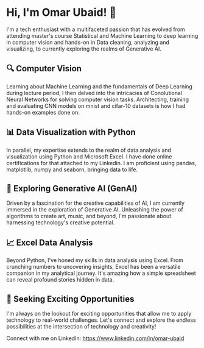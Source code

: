 # Hi, I'm Omar Ubaid! 👋

I'm a tech enthusiast with a multifaceted passion that has evolved from attending master's course Statistical and Machine Learning to deep learning in computer vision and hands-on in Data cleaning, analyzing and visualizing, to currently exploring the realms of Generative AI.


## 🔍 Computer Vision

Learning about Machine Learning and the fundamentals of Deep Learning during lecture period, I then delved into the intricacies of Conolutional Neural Networks for solving computer vision tasks. Architecting, training and evaluating CNN models on mnist and cifar-10 datasets is how I had hands-on examples done on.


## 📊 Data Visualization with Python

In parallel, my expertise extends to the realm of data analysis and visualization using Python and Microsoft Excel. I have done online certifications for that attached to my Linkedin. I am proficient using pandas, matplotlib, numpy and seaborn, bringing data to life.


## 🧠 Exploring Generative AI (GenAI)

Driven by a fascination for the creative capabilities of AI, I am currently immersed in the exploration of Generative AI. Unleashing the power of algorithms to create art, music, and beyond, I'm passionate about harnessing technology's creative potential.


## 📈 Excel Data Analysis

Beyond Python, I've honed my skills in data analysis using Excel. From crunching numbers to uncovering insights, Excel has been a versatile companion in my analytical journey. It's amazing how a simple spreadsheet can reveal profound stories hidden in data.


## 🚀 Seeking Exciting Opportunities

I'm always on the lookout for exciting opportunities that allow me to apply technology to real-world challenges. Let's connect and explore the endless possibilities at the intersection of technology and creativity!

Connect with me on LinkedIn: https://www.linkedin.com/in/omar-ubaid
